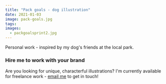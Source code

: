 ```yaml
---
title: "Pack goals - dog illustration"
date: 2021-01-03
image: pack-goals.jpg
tags:
images:
  - packgoalsprint2.jpg
---
```


Personal work - inspired by my dog's friends at the local park.

### Hire me to work with your brand
Are you looking for unique, characterful illustrations? I'm currently available for freelance work - [email me](mailto:vicky@vickyhughes.co.uk) to get in touch!
